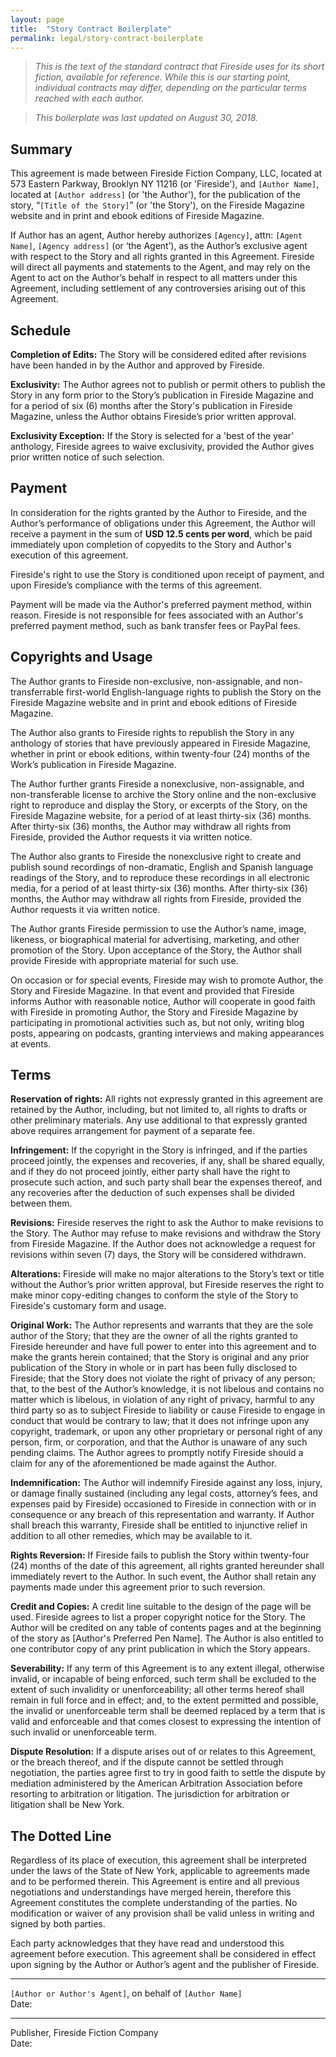 ```yaml
---
layout: page
title:  "Story Contract Boilerplate"
permalink: legal/story-contract-boilerplate
---
```

> _This is the text of the standard contract that Fireside uses for its short fiction, available for reference. While this is our starting point, individual contracts may differ, depending on the particular terms reached with each author._

> _This boilerplate was last updated on August 30, 2018._

## Summary

This agreement is made between Fireside Fiction Company, LLC, located at 573 Eastern Parkway, Brooklyn NY 11216 (or 'Fireside'), and `[Author Name]`, located at `[Author address]` (or 'the Author'), for the publication of the story, “`[Title of the Story]`” (or 'the Story'), on the Fireside Magazine website and in print and ebook editions of Fireside Magazine.

If Author has an agent, Author hereby authorizes `[Agency]`, attn: `[Agent Name]`, `[Agency address]` (or ‘the Agent’), as the Author’s exclusive agent with respect to the Story and all rights granted in this Agreement. Fireside will direct all payments and statements to the Agent, and may rely on the Agent to act on the Author’s behalf in respect to all matters under this Agreement, including settlement of any controversies arising out of this Agreement.

## Schedule

**Completion of Edits:** The Story will be considered edited after revisions have been handed in by the Author and approved by Fireside.

**Exclusivity:** The Author agrees not to publish or permit others to publish the Story in any form prior to the Story’s publication in Fireside Magazine and for a period of six (6) months after the Story's publication in Fireside Magazine, unless the Author obtains Fireside’s prior written approval.

**Exclusivity Exception:** If the Story is selected for a 'best of the year' anthology, Fireside agrees to waive exclusivity, provided the Author gives prior written notice of such selection.

## Payment

In consideration for the rights granted by the Author to Fireside, and the Author’s performance of obligations under this Agreement, the Author will receive a payment in the sum of **USD 12.5 cents per word**, which be paid immediately upon completion of copyedits to the Story and Author's execution of this agreement.

Fireside's right to use the Story is conditioned upon receipt of payment, and upon Fireside’s compliance with the terms of this agreement.

Payment will be made via the Author's preferred payment method, within reason. Fireside is not responsible for fees associated with an Author's preferred payment method, such as bank transfer fees or PayPal fees.

## Copyrights and Usage

The Author grants to Fireside non-exclusive, non-assignable, and non-transferrable first-world English-language rights to publish the Story on the Fireside Magazine website and in print and ebook editions of Fireside Magazine.

The Author also grants to Fireside rights to republish the Story in any anthology of stories that have previously appeared in Fireside Magazine, whether in print or ebook editions, within twenty-four (24) months of the Work’s publication in Fireside Magazine.

The Author further grants Fireside a nonexclusive, non-assignable, and non-transferable license to archive the Story online and the non-exclusive right to reproduce and display the Story, or excerpts of the Story, on the Fireside Magazine website, for a period of at least thirty-six (36) months. After thirty-six (36) months, the Author may withdraw all rights from Fireside, provided the Author requests it via written notice.

The Author also grants to Fireside the nonexclusive right to create and publish sound recordings of non-dramatic, English and Spanish language readings of the Story, and to reproduce these recordings in all electronic media, for a period of at least thirty-six (36) months. After thirty-six (36) months, the Author may withdraw all rights from Fireside, provided the Author requests it via written notice.

The Author grants Fireside permission to use the Author’s name, image, likeness, or biographical material for  advertising, marketing, and other promotion of the Story. Upon acceptance of the Story, the Author shall provide Fireside with appropriate material for such use.

On occasion or for special events, Fireside may wish to promote Author, the Story and Fireside Magazine. In that event and provided that Fireside informs Author with reasonable notice, Author will cooperate in good faith with Fireside in promoting Author, the Story and Fireside Magazine by participating in promotional activities such as, but not only, writing blog posts, appearing on podcasts, granting interviews and making appearances at events.

## Terms

**Reservation of rights:** All rights not expressly granted in this agreement are retained by the Author, including, but not limited to, all rights to drafts or other preliminary materials. Any use additional to that expressly granted above requires arrangement for payment of a separate fee.

**Infringement:** If the copyright in the Story is infringed, and if the parties proceed jointly, the expenses and recoveries, if any, shall be shared equally, and if they do not proceed jointly, either party shall have the right to prosecute such action, and such party shall bear the expenses thereof, and any recoveries after the deduction of such expenses shall be divided between them.

**Revisions:** Fireside reserves the right to ask the Author to make revisions to the Story. The Author may refuse to make revisions and withdraw the Story from Fireside Magazine. If the Author does not acknowledge a request for revisions within seven (7) days, the Story will be considered withdrawn.

**Alterations:** Fireside will make no major alterations to the Story’s text or title without the Author’s prior written approval, but Fireside reserves the right to make minor copy-editing changes to conform the style of the Story to Fireside's customary form and usage.

**Original Work:** The Author represents and warrants that they are the sole author of the Story; that they are the owner of all the rights granted to Fireside hereunder and have full power to enter into this agreement and to make the grants herein contained; that the Story is original and any prior publication of the Story in whole or in part has been fully disclosed to Fireside; that the Story does not violate the right of privacy of any person; that, to the best of the Author’s knowledge, it is not libelous and contains no matter which is libelous, in violation of any right of privacy, harmful to any third party so as to subject Fireside to liability or cause Fireside to engage in conduct that would be contrary to law; that it does not infringe upon any copyright, trademark, or upon any other proprietary or personal right of any person, firm, or corporation, and that the Author is unaware of any such pending claims. The Author agrees to promptly notify Fireside should a claim for any of the aforementioned be made against the Author.

**Indemnification:** The Author will indemnify Fireside against any loss, injury, or damage finally sustained (including any legal costs, attorney’s fees, and expenses paid by Fireside) occasioned to Fireside in connection with or in consequence or any breach of this representation and warranty. If Author shall breach this warranty, Fireside shall be entitled to injunctive relief in addition to all other remedies, which may be available to it.

**Rights Reversion:** If Fireside fails to publish the Story within twenty-four (24) months of the date of this agreement, all rights granted hereunder shall immediately revert to the Author. In such event, the Author shall retain any payments made under this agreement prior to such reversion.

**Credit and Copies:** A credit line suitable to the design of the page will be used. Fireside agrees to list a proper copyright notice for the Story. The Author will be credited on any table of contents pages and at the beginning of the story as [Author's Preferred Pen Name]. The Author is also entitled to one contributor copy of any print publication in which the Story appears.


**Severability:** If any term of this Agreement is to any extent illegal, otherwise invalid, or incapable of being enforced, such term shall be excluded to the extent of such invalidity or unenforceability; all other terms hereof shall remain in full force and in effect; and, to the extent permitted and possible, the invalid or unenforceable term shall be deemed replaced by a term that is valid and enforceable and that comes closest to expressing the intention of such invalid or unenforceable term.

**Dispute Resolution:** If a dispute arises out of or relates to this Agreement, or the breach thereof, and if the dispute cannot be settled through negotiation, the parties agree first to try in good faith to settle the dispute by mediation administered by the American Arbitration Association before resorting to arbitration or litigation. The jurisdiction for arbitration or litigation shall be New York.

## The Dotted Line

Regardless of its place of execution, this agreement shall be interpreted under the laws of the State of New York, applicable to agreements made and to be performed therein. This Agreement is entire and all previous negotiations and understandings have merged herein, therefore this Agreement constitutes the complete understanding of the parties. No modification or waiver of any provision shall be valid unless in writing and signed by both parties.

Each party acknowledges that they have read and understood this agreement before execution. This agreement shall be considered in effect upon signing by the Author or Author’s agent and the publisher of Fireside.


____________________________________________________________________________________
`[Author or Author's Agent]`, on behalf of `[Author Name]`<br/>
Date:


____________________________________________________________________________________
Publisher, Fireside Fiction Company<br/>
Date:
